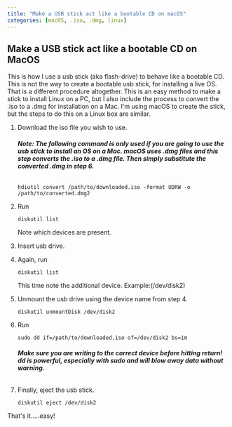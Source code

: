 ```yaml
---
title: "Make a USB stick act like a bootable CD on macOS"
categories: [macOS, .iso, .dmg, linux]  
---
```



## Make a USB stick act like a bootable CD on MacOS


This is how I use a usb stick (aka flash-drive) to behave like a bootable CD.  This is not the way to create a bootable usb stick, for installing a live OS.  That is a different procedure altogether.  This is an easy method to make a stick to install Linux on a PC, but I also include the process to convert the .iso to a .dmg for installation on a Mac.
I'm using macOS to create the stick, but the steps to do this on a Linux box are similar.


1. Download the iso file you wish to use.

      ###### **Note: The following command is only used if you are going to use the usb stick to install an OS on a Mac. macOS uses .dmg files and this step converts the .iso to a .dmg file.  Then simply substitute the converted .dmg in step 6.**
       hdiutil convert /path/to/downloaded.iso -format UDRW -o /path/to/converted.dmg2  

2. Run

       diskutil list
   Note which devices are present.

3. Insert usb drive.

4. Again, run

       diskutil list
   This time note the additional device. Example:(/dev/disk2)

5. Unmount the usb drive using the device name from step 4.

       diskutil unmountDisk /dev/disk2

6. Run

       sudo dd if=/path/to/downloaded.iso of=/dev/disk2 bs=1m
   ###### **Make sure you are writing to the correct device before hitting return! dd is powerful, especially with sudo and will blow away data without warning.**

7. Finally, eject the usb stick.

       diskutil eject /dev/disk2

That's it.....easy!

